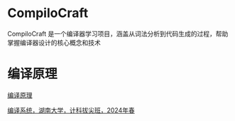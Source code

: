 # CompiloCraft

CompiloCraft 是一个编译器学习项目，涵盖从词法分析到代码生成的过程，帮助掌握编译器设计的核心概念和技术





# 编译原理

[编译原理](https://www.bilibili.com/video/BV19Z4y1s7Wc?p=1&vd_source=65758590e58d16dd9f22de5d4f180627)

[编译系统，湖南大学，计科拔尖班，2024年春](https://www.bilibili.com/video/BV1FA4m1P7kn/?spm_id_from=333.788.recommend_more_video.2&vd_source=65758590e58d16dd9f22de5d4f180627)





















